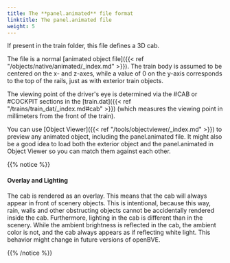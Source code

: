 ```yaml
---
title: The **panel.animated** file format
linktitle: The panel.animated file
weight: 5
---
```


If present in the train folder, this file defines a 3D cab.

The file is a normal [animated object file]({{< ref "/objects/native/animated/_index.md" >}}). The train body is assumed to be centered on the x- and z-axes, while a value of 0 on the y-axis corresponds to the top of the rails, just as with exterior train objects.

The viewing point of the driver's eye is determined via the #CAB or #COCKPIT sections in the [train.dat]({{< ref "/trains/train_dat/_index.md#cab" >}}) (which measures the viewing point in millimeters from the front of the train).

You can use [Object Viewer]({{< ref "/tools/objectviewer/_index.md" >}}) to preview any animated object, including the panel.animated file. It might also be a good idea to load both the exterior object and the panel.animated in Object Viewer so you can match them against each other.

{{% notice %}}

#### Overlay and Lighting

The cab is rendered as an overlay. This means that the cab will always appear in front of scenery objects. This is intentional, because this way, rain, walls and other obstructing objects cannot be accidentally rendered inside the cab. Furthermore, lighting in the cab is different than in the scenery. While the ambient brightness is reflected in the cab, the ambient color is not, and the cab always appears as if reflecting white light. This behavior might change in future versions of openBVE.

{{% /notice %}}